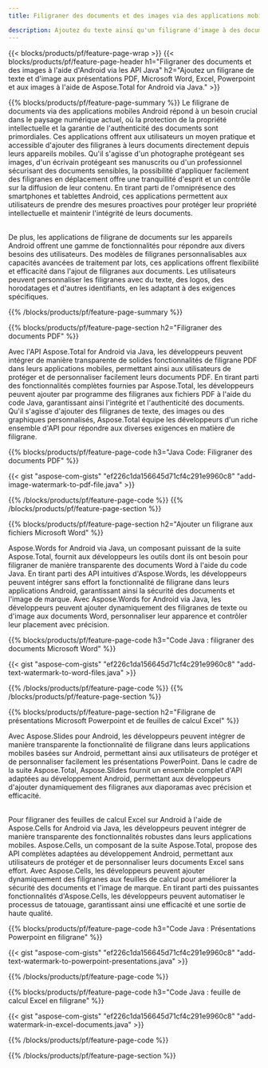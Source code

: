 ```yaml
---
title: Filigraner des documents et des images via des applications mobiles Android

description: Ajoutez du texte ainsi qu'un filigrane d'image à des documents, notamment Microsoft Word, Excel, PowerPoint, PDF et images via votre application mobile Android. Ajoutez gratuitement un filigrane de texte ou d'image en ligne via l'application.
---
```


{{< blocks/products/pf/feature-page-wrap >}}
{{< blocks/products/pf/feature-page-header h1="Filigraner des documents et des images à l'aide d'Android via les API Java" h2="Ajoutez un filigrane de texte et d'image aux présentations PDF, Microsoft Word, Excel, Powerpoint et aux images à l'aide de Aspose.Total for Android via Java." >}}

{{% blocks/products/pf/feature-page-summary %}}
Le filigrane de documents via des applications mobiles Android répond à un besoin crucial dans le paysage numérique actuel, où la protection de la propriété intellectuelle et la garantie de l'authenticité des documents sont primordiales. Ces applications offrent aux utilisateurs un moyen pratique et accessible d'ajouter des filigranes à leurs documents directement depuis leurs appareils mobiles. Qu'il s'agisse d'un photographe protégeant ses images, d'un écrivain protégeant ses manuscrits ou d'un professionnel sécurisant des documents sensibles, la possibilité d'appliquer facilement des filigranes en déplacement offre une tranquillité d'esprit et un contrôle sur la diffusion de leur contenu. En tirant parti de l'omniprésence des smartphones et tablettes Android, ces applications permettent aux utilisateurs de prendre des mesures proactives pour protéger leur propriété intellectuelle et maintenir l'intégrité de leurs documents. <br /><br />

De plus, les applications de filigrane de documents sur les appareils Android offrent une gamme de fonctionnalités pour répondre aux divers besoins des utilisateurs. Des modèles de filigranes personnalisables aux capacités avancées de traitement par lots, ces applications offrent flexibilité et efficacité dans l'ajout de filigranes aux documents. Les utilisateurs peuvent personnaliser les filigranes avec du texte, des logos, des horodatages et d'autres identifiants, en les adaptant à des exigences spécifiques. 

{{% /blocks/products/pf/feature-page-summary  %}}

{{% blocks/products/pf/feature-page-section  h2="Filigraner des documents PDF" %}}

Avec l'API Aspose.Total for Android via Java, les développeurs peuvent intégrer de manière transparente de solides fonctionnalités de filigrane PDF dans leurs applications mobiles, permettant ainsi aux utilisateurs de protéger et de personnaliser facilement leurs documents PDF. En tirant parti des fonctionnalités complètes fournies par Aspose.Total, les développeurs peuvent ajouter par programme des filigranes aux fichiers PDF à l'aide du code Java, garantissant ainsi l'intégrité et l'authenticité des documents. Qu'il s'agisse d'ajouter des filigranes de texte, des images ou des graphiques personnalisés, Aspose.Total équipe les développeurs d'un riche ensemble d'API pour répondre aux diverses exigences en matière de filigrane.

{{% blocks/products/pf/feature-page-code h3="Java Code: Filigraner des documents PDF" %}}

{{< gist "aspose-com-gists" "ef226c1da156645d71cf4c291e9960c8" "add-image-watermark-to-pdf-file.java" >}}

{{% /blocks/products/pf/feature-page-code  %}}
{{% /blocks/products/pf/feature-page-section %}}

{{% blocks/products/pf/feature-page-section  h2="Ajouter un filigrane aux fichiers Microsoft Word" %}}

Aspose.Words for Android via Java, un composant puissant de la suite Aspose.Total, fournit aux développeurs les outils dont ils ont besoin pour filigraner de manière transparente des documents Word à l'aide du code Java. En tirant parti des API intuitives d'Aspose.Words, les développeurs peuvent intégrer sans effort la fonctionnalité de filigrane dans leurs applications Android, garantissant ainsi la sécurité des documents et l'image de marque. Avec Aspose.Words for Android via Java, les développeurs peuvent ajouter dynamiquement des filigranes de texte ou d'image aux documents Word, personnaliser leur apparence et contrôler leur placement avec précision.

{{% blocks/products/pf/feature-page-code h3="Code Java : filigraner des documents Microsoft Word" %}}

{{< gist "aspose-com-gists" "ef226c1da156645d71cf4c291e9960c8" "add-text-watermark-to-word-files.java" >}}

{{% /blocks/products/pf/feature-page-code  %}}
{{% /blocks/products/pf/feature-page-section %}}


{{% blocks/products/pf/feature-page-section  h2="Filigrane de présentations Microsoft Powerpoint et de feuilles de calcul Excel" %}}

Avec Aspose.Slides pour Android, les développeurs peuvent intégrer de manière transparente la fonctionnalité de filigrane dans leurs applications mobiles basées sur Android, permettant ainsi aux utilisateurs de protéger et de personnaliser facilement les présentations PowerPoint. Dans le cadre de la suite Aspose.Total, Aspose.Slides fournit un ensemble complet d'API adaptées au développement Android, permettant aux développeurs d'ajouter dynamiquement des filigranes aux diaporamas avec précision et efficacité. <br /><br />

Pour filigraner des feuilles de calcul Excel sur Android à l'aide de Aspose.Cells for Android via Java, les développeurs peuvent intégrer de manière transparente des fonctionnalités robustes dans leurs applications mobiles. Aspose.Cells, un composant de la suite Aspose.Total, propose des API complètes adaptées au développement Android, permettant aux utilisateurs de protéger et de personnaliser leurs documents Excel sans effort. Avec Aspose.Cells, les développeurs peuvent ajouter dynamiquement des filigranes aux feuilles de calcul pour améliorer la sécurité des documents et l'image de marque. En tirant parti des puissantes fonctionnalités d'Aspose.Cells, les développeurs peuvent automatiser le processus de tatouage, garantissant ainsi une efficacité et une sortie de haute qualité. 

{{% blocks/products/pf/feature-page-code h3="Code Java : Présentations Powerpoint en filigrane" %}}

{{< gist "aspose-com-gists" "ef226c1da156645d71cf4c291e9960c8" "add-text-watermark-to-powerpoint-presentations.java" >}}

{{% /blocks/products/pf/feature-page-code  %}}

{{% blocks/products/pf/feature-page-code h3="Code Java : feuille de calcul Excel en filigrane" %}}

{{< gist "aspose-com-gists" "ef226c1da156645d71cf4c291e9960c8" "add-watermark-in-excel-documents.java" >}}

{{% /blocks/products/pf/feature-page-code  %}}


{{% /blocks/products/pf/feature-page-section %}}